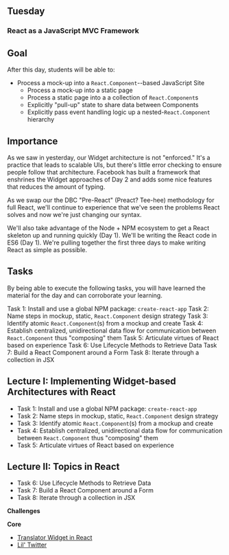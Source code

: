 ## Tuesday

### React as a JavaScript MVC Framework

## Goal

After this day, students will be able to:

* Process a mock-up into a `React.Component`--based JavaScript Site
  * Process a mock-up into a static page
  * Process a static page into a a collection of `React.Component`s
  * Explicitly "pull-up" state to share data between Components
  * Explicitly pass event handling logic up a nested-`React.Component` hierarchy

## Importance

As we saw in yesterday, our Widget architecture is not "enforced." It's a
practice that leads to scalable UIs, but there's little error checking to
ensure people follow that architecture. Facebook has built a framework that
enshrines the Widget approaches of Day 2 and adds some nice features that
reduces the amount of typing.

As we swap our the DBC "Pre-React" (Preact? Tee-hee) methodology for full
React, we'll continue to experience that we've seen the problems React solves
and now we're just changing our syntax.

We'll also take advantage of the Node + NPM ecosystem to get a React skeleton
up and running quickly (Day 1). We'll be writing the React code in ES6 (Day 1).
We're pulling together the first three days to make writing React as simple as
possible.

## Tasks

By being able to execute the following tasks, you will have learned the
material for the day and can corroborate your learning.

Task 1: Install and use a global NPM package: `create-react-app`
Task 2: Name steps in mockup, static, `React.Component` design strategy
Task 3: Identify atomic `React.Component`(s) from a mockup and create
Task 4: Establish centralized, unidirectional data flow for communication between `React.Component` thus "composing" them
Task 5: Articulate virtues of React based on experience
Task 6: Use Lifecycle Methods to Retrieve Data
Task 7: Build a React Component around a Form
Task 8: Iterate through a collection in JSX


## Lecture I: Implementing Widget-based Architectures with React

* Task 1: Install and use a global NPM package: `create-react-app`
* Task 2: Name steps in mockup, static, `React.Component` design strategy
* Task 3: Identify atomic `React.Component`(s) from a mockup and create
* Task 4: Establish centralized, unidirectional data flow for communication between `React.Component` thus "composing" them
* Task 5: Articulate virtues of React based on experience

## Lecture II: Topics in React

* Task 6: Use Lifecycle Methods to Retrieve Data
* Task 7: Build a React Component around a Form
* Task 8: Iterate through a collection in JSX

**Challenges**

**Core**

* [Translator Widget in React](../../../../number-base-converter-react-challenge)
* [Lil' Twitter](../../../../lil-twitter-react-challenge)
